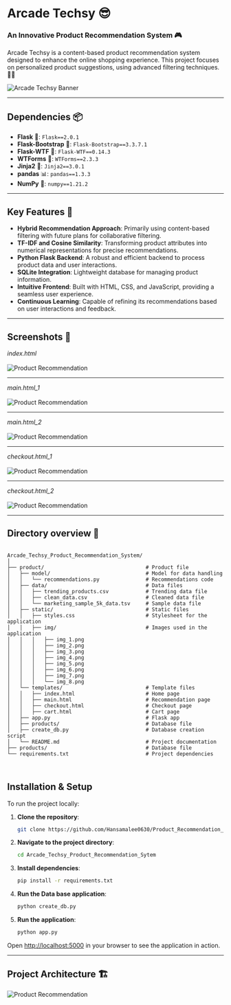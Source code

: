# Arcade Techsy 😎

### An Innovative Product Recommendation System 🎮

Arcade Techsy is a content-based product recommendation system designed to enhance the online shopping experience. This project focuses on personalized product suggestions, using advanced filtering techniques. 🛒✨

![Arcade Techsy Banner](Arcade-Techsy.png) <!-- Optional: Add a visually appealing banner image -->

---
## Dependencies 📦

- **Flask** 🚀: `Flask==2.0.1`
- **Flask-Bootstrap** 🎨: `Flask-Bootstrap==3.3.7.1`
- **Flask-WTF** 📝: `Flask-WTF==0.14.3`
- **WTForms** 📃: `WTForms==2.3.3`
- **Jinja2** 🧩: `Jinja2==3.0.1`
- **pandas** 📊: `pandas==1.3.3`
- **NumPy** 🔢: `numpy==1.21.2`
---

## Key Features 🔑
- **Hybrid Recommendation Approach**: Primarily using content-based filtering with future plans for collaborative filtering.
- **TF-IDF and Cosine Similarity**: Transforming product attributes into numerical representations for precise recommendations.
- **Python Flask Backend**: A robust and efficient backend to process product data and user interactions.
- **SQLite Integration**: Lightweight database for managing product information.
- **Intuitive Frontend**: Built with HTML, CSS, and JavaScript, providing a seamless user experience.
- **Continuous Learning**: Capable of refining its recommendations based on user interactions and feedback.

---

## Screenshots 📸
 _*index.html*_
 <br> <br>
![Product Recommendation](index.html.png)

---

_*main.html_1*_
 <br> <br>
![Product Recommendation](main.html.png)

---

_*main.html_2*_
 <br> <br>
![Product Recommendation](main.html_2.png)

---

_*checkout.html_1*_
 <br> <br>
![Product Recommendation](checkout.html_1.png)

---

_*checkout.html_2*_
 <br> <br>
![Product Recommendation](checkout.html_2.png)

---

## Directory overview 📂
```

Arcade_Techsy_Product_Recommendation_System/
│
├── product/                                 # Product file
│   ├── model/                               # Model for data handling
│   │   └── recommendations.py               # Recommendations code
│   ├── data/                                # Data files
│   │   ├── trending_products.csv            # Trending data file
│   │   ├── clean_data.csv                   # Cleaned data file
│   │   └── marketing_sample_5k_data.tsv     # Sample data file
│   ├── static/                              # Static files
│   │   ├── styles.css                       # Stylesheet for the application
│   │   ├── img/                             # Images used in the application
│   │   │   ├── img_1.png 
│   │   │   ├── img_2.png 
│   │   │   ├── img_3.png 
│   │   │   ├── img_4.png 
│   │   │   ├── img_5.png 
│   │   │   ├── img_6.png 
│   │   │   ├── img_7.png 
│   │   │   └── img_8.png 
│   └── templates/                           # Template files
│   │   ├── index.html                       # Home page
│   │   ├── main.html                        # Recommendation page
│   │   ├── checkout.html                    # Checkout page
│   │   ├── cart.html                        # Cart page
│   ├── app.py                               # Flask app
│   ├── products/                            # Database file
│   ├── create_db.py                         # Database creation script
│   └── README.md                            # Project documentation
├── products/                                # Database file
└── requirements.txt                         # Project dependencies

                   
```

## Installation & Setup

To run the project locally:

1. **Clone the repository**:
   ```bash
   git clone https://github.com/Hansamalee0630/Product_Recommendation_System.git
   ```

2. **Navigate to the project directory**:
   ```bash
   cd Arcade_Techsy_Product_Recommendation_Sytem
   ```

3. **Install dependencies**:
   ```bash
   pip install -r requirements.txt
   ```

4. **Run the Data base application**:
   ```bash
   python create_db.py
   ```
   
5. **Run the application**:
   ```bash
   python app.py
   ```

Open [http://localhost:5000](http://localhost:5000) in your browser to see the application in action.

---

## Project Architecture 🏗️
![Product Recommendation](System_Architecture.png)
